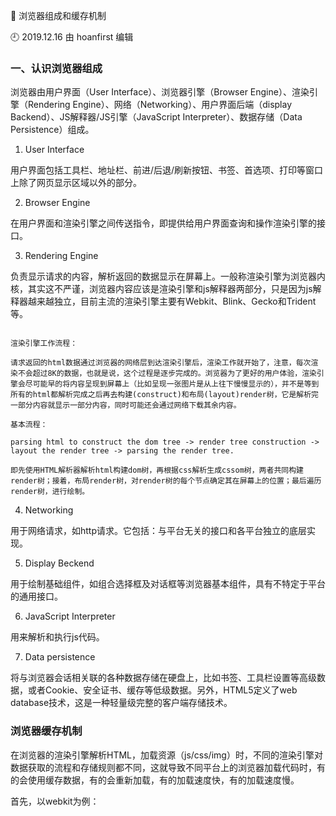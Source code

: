 🐾 浏览器组成和缓存机制

🕘 2019.12.16 由 hoanfirst 编辑

### 一、认识浏览器组成

浏览器由用户界面（User Interface）、浏览器引擎（Browser Engine）、渲染引擎（Rendering Engine）、网络（Networking）、用户界面后端（display Backend）、JS解释器/JS引擎（JavaScript Interpreter）、数据存储（Data Persistence）组成。

1. User Interface

用户界面包括工具栏、地址栏、前进/后退/刷新按钮、书签、首选项、打印等窗口上除了网页显示区域以外的部分。


2. Browser Engine

在用户界面和渲染引擎之间传送指令，即提供给用户界面查询和操作渲染引擎的接口。


3. Rendering Engine

负责显示请求的内容，解析返回的数据显示在屏幕上。一般称渲染引擎为浏览器内核，其实这不严谨，浏览器内容应该是渲染引擎和js解释器两部分，只是因为js解释器越来越独立，目前主流的渲染引擎主要有Webkit、Blink、Gecko和Trident等。

```

渲染引擎工作流程：

请求返回的html数据通过浏览器的网络层到达渲染引擎后，渲染工作就开始了，注意，每次渲染不会超过8K的数据，也就是说，这个过程是逐步完成的。浏览器为了更好的用户体验，渲染引擎会尽可能早的将内容呈现到屏幕上（比如呈现一张图片是从上往下慢慢显示的），并不是等到所有的html都解析完成之后再去构建(construct)和布局(layout)render树，它是解析完一部分内容就显示一部分内容，同时可能还会通过网络下载其余内容。

基本流程：

parsing html to construct the dom tree -> render tree construction -> layout the render tree -> parsing the render tree. 

即先使用HTML解析器解析html构建dom树，再根据css解析生成cssom树，两者共同构建render树；接着，布局render树，对render树的每个节点确定其在屏幕上的位置；最后遍历render树，进行绘制。

```


4. Networking

用于网络请求，如http请求。它包括：与平台无关的接口和各平台独立的底层实现。


5. Display Beckend

用于绘制基础组件，如组合选择框及对话框等浏览器基本组件，具有不特定于平台的通用接口。


6. JavaScript Interpreter

用来解析和执行js代码。


7. Data persistence

将与浏览器会话相关联的各种数据存储在硬盘上，比如书签、工具栏设置等高级数据，或者Cookie、安全证书、缓存等低级数据。另外，HTML5定义了web database技术，这是一种轻量级完整的客户端存储技术。


### 浏览器缓存机制

在浏览器的渲染引擎解析HTML，加载资源（js/css/img）时，不同的渲染引擎对数据获取的流程和存储规则都不同，这就导致不同平台上的浏览器加载代码时，有的会使用缓存数据，有的会重新加载，有的加载速度快，有的加载速度慢。

首先，以webkit为例：




